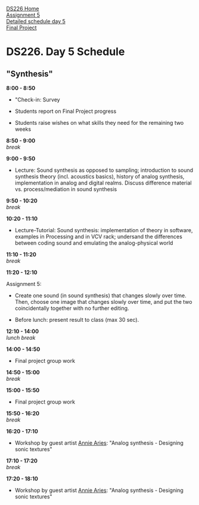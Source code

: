 [DS226 Home](home.md)  
[Assignment 5](assignment5.md)  
[Detailed schedule day 5](ds226-schedule-5.pdf)  
[Final Project](final.md)  

# DS226. Day 5 Schedule
## "Synthesis"



**8:00 - 8:50**  
- "Check-in: Survey

- Students report on Final Project progress  

- Students raise wishes on what skills they need for the remaining two weeks  




**8:50 - 9:00**  
_break_  
  
**9:00 - 9:50**  

- Lecture: Sound synthesis as opposed to sampling; introduction to sound synthesis theory (incl. acoustics basics), history of analog synthesis, implementation in analog and digital realms. Discuss difference material vs. process/mediation in sound synthesis

**9:50 - 10:20**  
_break_  
  
**10:20 - 11:10**  

- Lecture-Tutorial: Sound synthesis: implementation of theory in software, examples in Processing and in VCV rack; undersand the differences between coding sound and emulating the analog-physical world

  
**11:10 - 11:20**  
_break_  
  
**11:20 - 12:10**  

Assignment 5:

- Create one sound (in sound synthesis) that changes slowly over time. Then, choose one image that changes slowly over time, and put the two coincidentally together with no further editing.

- Before lunch: present result to class (max 30 sec).
  
**12:10 - 14:00**  
_lunch break_  
  
**14:00 - 14:50**  

- Final project group work

  
**14:50 - 15:00**  
_break_  
  
**15:00 - 15:50**  
- Final project group work


  
**15:50 - 16:20**  
_break_  
  
**16:20 - 17:10**  

- Workshop by guest artist [Annie Aries](http://anniearies.com/): "Analog synthesis - Designing sonic textures"
  

   
**17:10 - 17:20**  
_break_  
  
**17:20 - 18:10**  

- Workshop by guest artist [Annie Aries](http://anniearies.com/): "Analog synthesis - Designing sonic textures"


